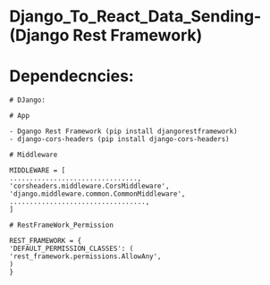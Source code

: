 # Django_To_React_Data_Sending-(Django Rest Framework)

# Dependecncies:

    # DJango:

    # App

    - Dgango Rest Framework (pip install djangorestframework)
    - django-cors-headers (pip install django-cors-headers)

    # Middleware

    MIDDLEWARE = [
    ................................,
    'corsheaders.middleware.CorsMiddleware',
    'django.middleware.common.CommonMiddleware',
    ..................................,
    ]

    # RestFrameWork_Permission

    REST_FRAMEWORK = {
    'DEFAULT_PERMISSION_CLASSES': (
    'rest_framework.permissions.AllowAny',
    )
    }
